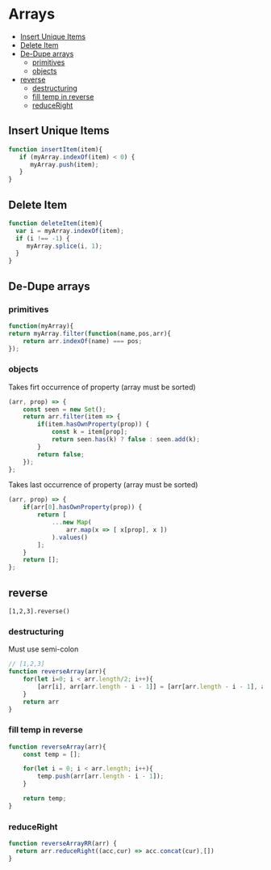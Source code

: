 # Arrays

* [Insert Unique Items](#insert-unique-items)
* [Delete Item](#delete-item)
* [De-Dupe arrays](#de-dupe-arrays)
  * [primitives](#primitives)
  * [objects](#objects)
* [reverse](#reverse)
  * [destructuring](#destructuring)
  * [fill temp in reverse](#fill-temp-in-reverse)
  * [reduceRight](#reduceRight)

## Insert Unique Items

```javascript
function insertItem(item){
   if (myArray.indexOf(item) < 0) {
      myArray.push(item);
   }
}
```

## Delete Item

```javascript
function deleteItem(item){
  var i = myArray.indexOf(item);
  if (i !== -1) {
     myArray.splice(i, 1);
  }
}
```

## De-Dupe arrays

### primitives

```javascript
function(myArray){
return myArray.filter(function(name,pos,arr){
    return arr.indexOf(name) === pos;
});
```

### objects

Takes firt occurrence of property (array must be sorted)

```js
(arr, prop) => {
    const seen = new Set();
    return arr.filter(item => {
        if(item.hasOwnProperty(prop)) {
            const k = item[prop];
            return seen.has(k) ? false : seen.add(k);
        }
        return false;
    });
};
```

Takes last occurrence of property (array must be sorted)

```js
(arr, prop) => {
    if(arr[0].hasOwnProperty(prop)) {
        return [
            ...new Map(
                arr.map(x => [ x[prop], x ])
            ).values()
        ];
    }
    return [];
};
```

## reverse

`[1,2,3].reverse()`

### destructuring

Must use semi-colon

```js
// [1,2,3]
function reverseArray(arr){
    for(let i=0; i < arr.length/2; i++){
        [arr[i], arr[arr.length - i - 1]] = [arr[arr.length - i - 1], arr[i]];
    }
    return arr
}

```

### fill temp in reverse

```js
function reverseArray(arr){
    const temp = [];

    for(let i = 0; i < arr.length; i++){
        temp.push(arr[arr.length - i - 1]);
    }

    return temp;
}
```

### reduceRight

```js
function reverseArrayRR(arr) { 
  return arr.reduceRight((acc,cur) => acc.concat(cur),[]) 
}
```
